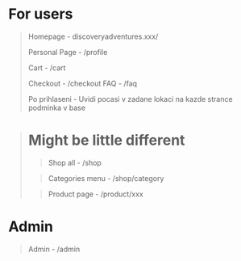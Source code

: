 # For users

> Homepage - discoveryadventures.xxx/
> 
> Personal Page - /profile
> 
> Cart - /cart
> 
> Checkout - /checkout
> FAQ - /faq
> 
> Po prihlaseni - Uvidi pocasi v zadane lokaci na kazde strance podminka v base

> # Might be little different
> 
>>Shop all - /shop
> 
>>Categories menu - /shop/category
> 
>> Product page - /product/xxx


# Admin

> Admin - /admin

 